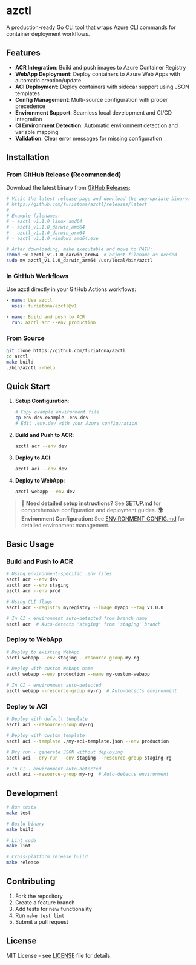# azctl

A production-ready Go CLI tool that wraps Azure CLI commands for container deployment workflows.

## Features

- **ACR Integration**: Build and push images to Azure Container Registry
- **WebApp Deployment**: Deploy containers to Azure Web Apps with automatic creation/update
- **ACI Deployment**: Deploy containers with sidecar support using JSON templates  
- **Config Management**: Multi-source configuration with proper precedence
- **Environment Support**: Seamless local development and CI/CD integration
- **CI Environment Detection**: Automatic environment detection and variable mapping
- **Validation**: Clear error messages for missing configuration

## Installation

### From GitHub Release (Recommended)

Download the latest binary from [GitHub Releases](https://github.com/furiatona/azctl/releases):

```bash
# Visit the latest release page and download the appropriate binary:
# https://github.com/furiatona/azctl/releases/latest
#
# Example filenames:
# - azctl_v1.1.0_linux_amd64
# - azctl_v1.1.0_darwin_amd64  
# - azctl_v1.1.0_darwin_arm64
# - azctl_v1.1.0_windows_amd64.exe

# After downloading, make executable and move to PATH:
chmod +x azctl_v1.1.0_darwin_arm64  # adjust filename as needed
sudo mv azctl_v1.1.0_darwin_arm64 /usr/local/bin/azctl
```

### In GitHub Workflows

Use azctl directly in your GitHub Actions workflows:

```yaml
- name: Use azctl
  uses: furiatona/azctl@v1

- name: Build and push to ACR
  run: azctl acr --env production
```

### From Source

```bash
git clone https://github.com/furiatona/azctl
cd azctl
make build
./bin/azctl --help
```

## Quick Start

1. **Setup Configuration**:
   ```bash
   # Copy example environment file
   cp env.dev.example .env.dev
   # Edit .env.dev with your Azure configuration
   ```

2. **Build and Push to ACR**:
   ```bash
   azctl acr --env dev
   ```

3. **Deploy to ACI**:
   ```bash
   azctl aci --env dev
   ```

4. **Deploy to WebApp**:
   ```bash
   azctl webapp --env dev
   ```

> **📖 Need detailed setup instructions?** See [SETUP.md](SETUP.md) for comprehensive configuration and deployment guides.
> **🌍 Environment Configuration:** See [ENVIRONMENT_CONFIG.md](ENVIRONMENT_CONFIG.md) for detailed environment management.

## Basic Usage

### Build and Push to ACR

```bash
# Using environment-specific .env files
azctl acr --env dev
azctl acr --env staging
azctl acr --env prod

# Using CLI flags
azctl acr --registry myregistry --image myapp --tag v1.0.0

# In CI - environment auto-detected from branch name
azctl acr  # Auto-detects 'staging' from 'staging' branch
```

### Deploy to WebApp

```bash
# Deploy to existing WebApp
azctl webapp --env staging --resource-group my-rg

# Deploy with custom WebApp name
azctl webapp --env production --name my-custom-webapp

# In CI - environment auto-detected
azctl webapp --resource-group my-rg  # Auto-detects environment
```

### Deploy to ACI

```bash
# Deploy with default template
azctl aci --resource-group my-rg

# Deploy with custom template  
azctl aci --template ./my-aci-template.json --env production

# Dry run - generate JSON without deploying
azctl aci --dry-run --env staging --resource-group staging-rg

# In CI - environment auto-detected
azctl aci --resource-group my-rg  # Auto-detects environment
```

## Development

```bash
# Run tests
make test

# Build binary
make build

# Lint code
make lint

# Cross-platform release build
make release
```

## Contributing

1. Fork the repository
2. Create a feature branch
3. Add tests for new functionality  
4. Run `make test lint` 
5. Submit a pull request

## License

MIT License - see [LICENSE](LICENSE) file for details.
